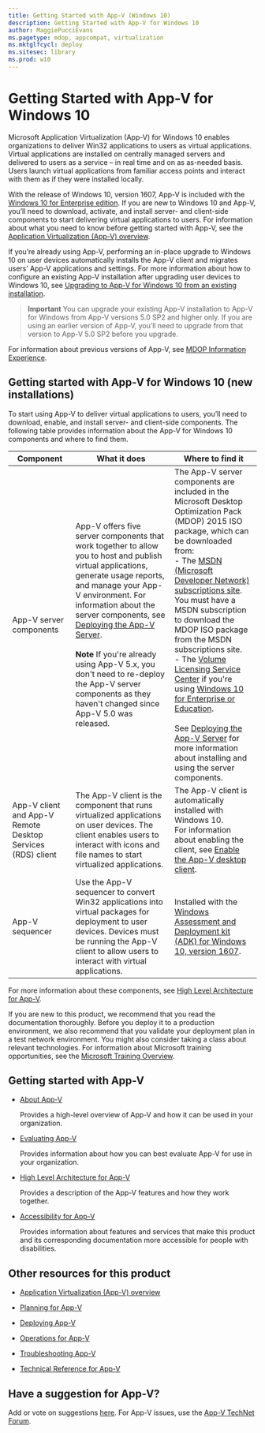 ```yaml
---
title: Getting Started with App-V (Windows 10)
description: Getting Started with App-V for Windows 10
author: MaggiePucciEvans
ms.pagetype: mdop, appcompat, virtualization
ms.mktglfcycl: deploy
ms.sitesec: library
ms.prod: w10
---
```



# Getting Started with App-V for Windows 10

Microsoft Application Virtualization (App-V) for Windows 10 enables organizations to deliver Win32 applications to users as virtual applications. Virtual applications are installed on centrally managed servers and delivered to users as a service – in real time and on as as-needed basis. Users launch virtual applications from familiar access points and interact with them as if they were installed locally.

With the release of Windows 10, version 1607, App-V is included with the [Windows 10 for Enterprise edition](https://www.microsoft.com/en-us/WindowsForBusiness/windows-for-enterprise). If you are new to Windows 10 and App-V, you’ll need to download, activate, and install server- and client-side components to start delivering virtual applications to users. For information about what you need to know before getting started with App-V, see the [Application Virtualization (App-V) overview](appv-for-windows.md).

If you’re already using App-V, performing an in-place upgrade to Windows 10 on user devices automatically installs the App-V client and migrates users’ App-V applications and settings. For more information about how to configure an existing App-V installation after upgrading user devices to Windows 10, see [Upgrading to App-V for Windows 10 from an existing installation](appv-upgrading-to-app-v-for-windows-10-from-an-existing-installation.md).

>**Important**
You can upgrade your existing App-V installation to App-V for Windows from App-V versions 5.0 SP2 and higher only. If you are using an earlier version of App-V, you’ll need to upgrade from that version to App-V 5.0 SP2 before you upgrade.

For information about previous versions of App-V, see [MDOP Information Experience](https://technet.microsoft.com/itpro/mdop/index).

## Getting started with App-V for Windows 10 (new installations)

To start using App-V to deliver virtual applications to users, you’ll need to download, enable, and install server- and client-side components. The following table provides information about the App-V for Windows 10 components and where to find them.

<!--App-V Remote Desktop Services (RDS) client once had its own row in the table below, and could have its own row again. As of 7/29/2016, it's in the same row as App-V client --> 

| Component  | What it does     | Where to find it     |
|------------|--|------|
| App-V server components         | App-V offers five server components that work together to allow you to host and publish virtual applications, generate usage reports, and manage your App-V environment. For information about the server components, see [Deploying the App-V Server](appv-deploying-the-appv-server.md).<br><br>**Note** If you're already using App-V 5.x, you don't need to re-deploy the App-V server components as they haven't changed since App-V 5.0 was released. | The App-V server components are included in the Microsoft Desktop Optimization Pack (MDOP) 2015 ISO package, which can be downloaded from:<br> - The [MSDN (Microsoft Developer Network) subscriptions site](https://msdn.microsoft.com/en-us/subscriptions/downloads/default.aspx#FileId=65215). You must have a MSDN subscription to download the MDOP ISO package from the MSDN subscriptions site.<br> -  The [Volume Licensing Service Center](https://www.microsoft.com/en-us/licensing/default.aspx) if you're using [Windows 10 for Enterprise or Education](https://www.microsoft.com/en-us/WindowsForBusiness/windows-product-home).<br><br>See [Deploying the App-V Server](appv-deploying-the-appv-server.md) for more information about installing and using the server components. 
| App-V client and App-V Remote Desktop Services (RDS) client       | The App-V client is the component that runs virtualized applications on user devices. The client enables users to interact with icons and file names to start virtualized applications. | The App-V client is automatically installed with Windows 10. <br>For information about enabling the client, see [Enable the App-V desktop client](appv-enable-the-app-v-desktop-client.md).           |
| App-V sequencer      | Use the App-V sequencer to convert Win32 applications into virtual packages for deployment to user devices. Devices must be running the App-V client to allow users to interact with virtual applications.    | Installed with the [Windows Assessment and Deployment kit (ADK) for Windows 10, version 1607](https://developer.microsoft.com/en-us/windows/hardware/windows-assessment-deployment-kit).  |

For more information about these components, see [High Level Architecture for App-V](appv-high-level-architecture.md).

If you are new to this product, we recommend that you read the documentation thoroughly. Before you deploy it to a production environment, we also recommend that you validate your deployment plan in a test network environment. You might also consider taking a class about relevant technologies. For information about Microsoft training opportunities, see the [Microsoft Training Overview](https://www.microsoft.com/en-us/learning/default.aspx).

## Getting started with App-V


-   [About App-V](appv-about-appv.md)

    Provides a high-level overview of App-V and how it can be used in your organization.

-   [Evaluating App-V](appv-evaluating-appv.md)

    Provides information about how you can best evaluate App-V for use in your organization.

-   [High Level Architecture for App-V](appv-high-level-architecture.md)

    Provides a description of the App-V features and how they work together.

-   [Accessibility for App-V](appv-accessibility.md)

    Provides information about features and services that make this product and its corresponding documentation more accessible for people with disabilities.

## <a href="" id="other-resources-for-this-product-"></a>Other resources for this product


-   [Application Virtualization (App-V) overview](appv-for-windows.md)

-   [Planning for App-V](appv-planning-for-appv.md)

-   [Deploying App-V](appv-deploying-appv.md)

-   [Operations for App-V](appv-operations.md)

-   [Troubleshooting App-V](appv-troubleshooting.md)

-   [Technical Reference for App-V](appv-technical-reference.md)

## Have a suggestion for App-V?

Add or vote on suggestions [here](http://appv.uservoice.com/forums/280448-microsoft-application-virtualization). For App-V issues, use the [App-V TechNet Forum](https://social.technet.microsoft.com/Forums/en-US/home?forum=mdopappv).

